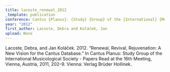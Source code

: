 ```yaml
---
title: lacoste_renewal_2012
_template: publication
conference: Cantus {Planus}: {Study} {Group} of the {International} {Musicological} {Society} - {Papers} read at the 16th meeting, {Vienna}, {Austria}, 2011
year: "2012"
first_author: Lacoste, Debra and Koláček, Jan
upload: None
---
```

Lacoste, Debra, and Jan Koláček. 2012. “Renewal, Revival, Rejuvenation: A New Vision for the Cantus Database.” In Cantus Planus: Study Group of the International Musicological Society - Papers Read at the 16th Meeting, Vienna, Austria, 2011, 202–9. Vienna: Verlag Brüder Hollinek.
